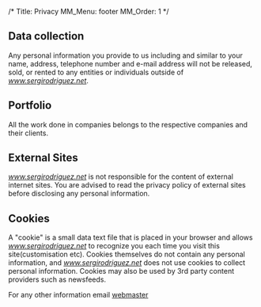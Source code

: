 /*
Title: Privacy
MM_Menu: footer
MM_Order: 1
*/

## Data collection

Any personal information you provide to us including and similar to your name, address, telephone number and e-mail address will not be released, sold, or rented to any entities or individuals outside of <i>www.sergirodriguez.net</i>.

## Portfolio

All the work done in companies belongs to the respective companies and their clients.

## External Sites

<i>www.sergirodriguez.net</i> is not responsible for the content of external internet sites. You are advised to read the privacy policy of external sites before disclosing any personal information.

## Cookies

A "cookie" is a small data text file that is placed in your browser and allows <i>www.sergirodriguez.net</i>  to recognize you each time you visit this site(customisation etc). Cookies themselves do not contain any personal information, and <i>www.sergirodriguez.net</i>  does not use cookies to collect personal information. Cookies may also be used by 3rd party content providers such as newsfeeds.

For any other information email <a href='mailto:info@sergirodriguez.net'>webmaster</a>